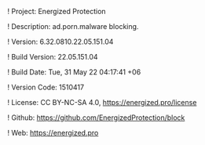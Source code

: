 ! Project: Energized Protection

! Description: ad.porn.malware blocking.

! Version: 6.32.0810.22.05.151.04

! Build Version: 22.05.151.04

! Build Date: Tue, 31 May 22 04:17:41 +06

! Version Code: 1510417

! License: CC BY-NC-SA 4.0, https://energized.pro/license

! Github: https://github.com/EnergizedProtection/block

! Web: https://energized.pro
